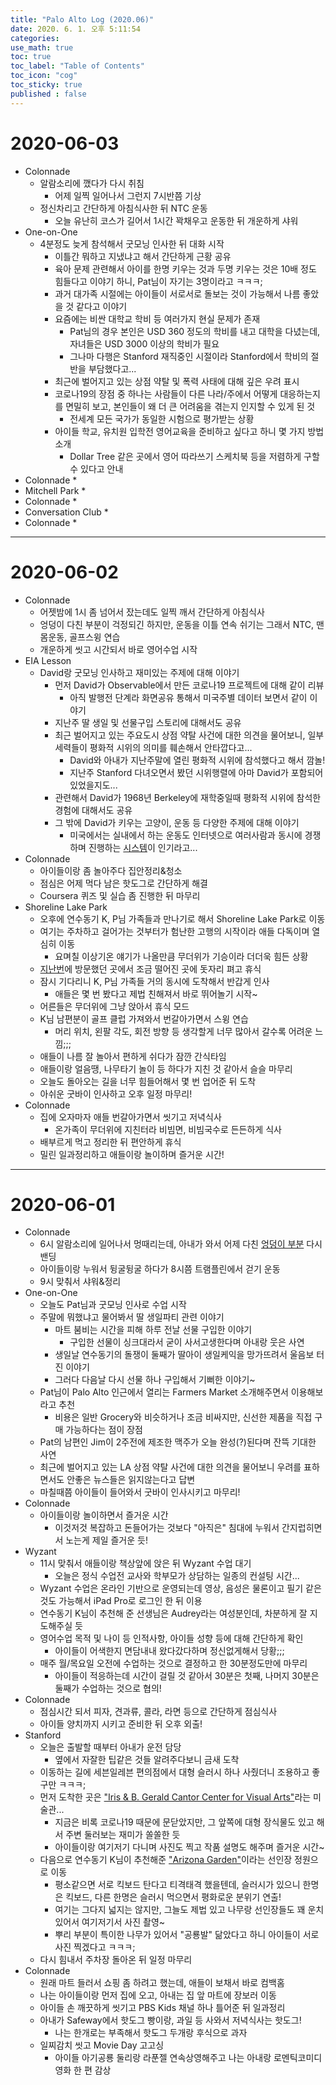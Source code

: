 ```yaml
---
title: "Palo Alto Log (2020.06)"
date: 2020. 6. 1. 오후 5:11:54
categories:
use_math: true
toc: true
toc_label: "Table of Contents"
toc_icon: "cog"
toc_sticky: true
published : false
---
```


# 2020-06-03
* Colonnade
  * 알람소리에 깼다가 다시 취침
    * 어제 일찍 일어나서 그런지 7시반쯤 기상
  * 정신차리고 간단하게 아침식사한 뒤 NTC 운동
    * 오늘 유난히 코스가 길어서 1시간 꽉채우고 운동한 뒤 개운하게 샤워
* <a id="One-on-One24"></a>One-on-One
  * 4분정도 늦게 참석해서 굿모닝 인사한 뒤 대화 시작
    * 이틀간 뭐하고 지냈냐고 해서 간단하게 근황 공유
    * 육아 문제 관련해서 아이를 한명 키우는 것과 두명 키우는 것은 10배 정도 힘들다고 이야기 하니, Pat님이 자기는 3명이라고 ㅋㅋㅋ;
    * 과거 대가족 시절에는 아이들이 서로서로 돌보는 것이 가능해서 나름 좋았을 것 같다고 이야기
    * 요즘에는 비싼 대학교 학비 등 여러가지 현실 문제가 존재
      * Pat님의 경우 본인은 USD 360 정도의 학비를 내고 대학을 다녔는데, 자녀들은 USD 3000 이상의 학비가 필요
      * 그나마 다행은 Stanford 재직중인 시절이라 Stanford에서 학비의 절반을 부담했다고...
    * 최근에 벌어지고 있는 상점 약탈 및 폭력 사태에 대해 깊은 우려 표시
    * 코로나19의 장점 중 하나는 사람들이 다른 나라/주에서 어떻게 대응하는지를 면밀히 보고, 본인들이 왜 더 큰 어려움을 겪는지 인지할 수 있게 된 것
      * 전세계 모든 국가가 동일한 시험으로 평가받는 상황
    * 아이들 학교, 유치원 입학전 영어교육을 준비하고 싶다고 하니 몇 가지 방법 소개
      * Dollar Tree 같은 곳에서 영어 따라쓰기 스케치북 등을 저렴하게 구할수 있다고 안내
* Colonnade
  *
* Mitchell Park
  *
* Colonnade
  *
* <a id="Conversation_Club7"></a>Conversation Club
  *
* Colonnade
  *

---

# 2020-06-02
* Colonnade
  * 어젯밤에 1시 좀 넘어서 잤는데도 일찍 깨서 간단하게 아침식사
  * 엉덩이 다친 부분이 걱정되긴 하지만, 운동을 이틀 연속 쉬기는 그래서 NTC, 맨몸운동, 골프스윙 연습
  * 개운하게 씻고 시간되서 바로 영어수업 시작
* <a id="EIA_Lesson13"></a>EIA Lesson
  * David랑 굿모닝 인사하고 재미있는 주제에 대해 이야기
    * 먼저 David가 Observable에서 만든 코로나19 프로젝트에 대해 같이 리뷰
      * 아직 발행전 단계라 화면공유 통해서 미국주별 데이터 보면서 같이 이야기
    * 지난주 딸 생일 및 선물구입 스토리에 대해서도 공유
    * 최근 벌어지고 있는 주요도시 상점 약탈 사건에 대한 의견을 물어보니, 일부 세력들이 평화적 시위의 의미를 훼손해서 안타깝다고...
      * David와 아내가 지난주말에 열린 평화적 시위에 참석했다고 해서 깜놀!
      * 지난주 Stanford 다녀오면서 봤던 시위행렬에 아마 David가 포함되어 있었을지도...
    * 관련해서 David가 1968년 Berkeley에 재학중일때 평화적 시위에 참석한 경험에 대해서도 공유
    * 그 밖에 David가 키우는 고양이, 운동 등 다양한 주제에 대해 이야기
      * 미국에서는 실내에서 하는 운동도 인터넷으로 여러사람과 동시에 경쟁하며 진행하는 [시스템](https://www.onepeloton.com/)이 인기라고...
* Colonnade
  * 아이들이랑 좀 놀아주다 집안정리&청소
  * 점심은 어제 먹다 남은 핫도그로 간단하게 해결
  * Coursera 퀴즈 및 실습 좀 진행한 뒤 마무리
* <a id="Shoreline_Lake_Park"></a>Shoreline Lake Park
  * 오후에 연수동기 K, P님 가족들과 만나기로 해서 Shoreline Lake Park로 이동
  * 여기는 주차하고 걸어가는 것부터가 험난한 고행의 시작이라 애들 다독이며 열심히 이동
    * 요며칠 이상기온 얘기가 나올만큼 무더위가 기승이라 더더욱 힘든 상황
  * [지난번](/palo-alto-log-202005/#Shoreline_Lake_Park)에 방문했던 곳에서 조금 떨어진 곳에 돗자리 펴고 휴식
  * 잠시 기다리니 K, P님 가족들 거의 동시에 도착해서 반갑게 인사
    * 애들은 몇 번 봤다고 제법 친해져서 바로 뛰어놀기 시작~
  * 어른들은 무더위에 그냥 앉아서 휴식 모드
  * K님 남편분이 골프 클럽 가져와서 번갈아가면서 스윙 연습
    * 머리 위치, 왼팔 각도, 회전 방향 등 생각할게 너무 많아서 갈수록 어려운 느낌;;;
  * 애들이 나름 잘 놀아서 편하게 쉬다가 잠깐 간식타임
  * 애들이랑 얼음땡, 나무타기 놀이 등 하다가 지친 것 같아서 슬슬 마무리
  * 오늘도 돌아오는 길을 너무 힘들어해서 몇 번 업어준 뒤 도착
  * 아쉬운 굿바이 인사하고 오후 일정 마무리!
* Colonnade
  * 집에 오자마자 애들 번갈아가면서 씻기고 저녁식사
    * 온가족이 무더위에 지친터라 비빔면, 비빔국수로 든든하게 식사
  * 배부르게 먹고 정리한 뒤 편안하게 휴식
  * 밀린 일과정리하고 애들이랑 놀이하며 즐거운 시간!

---

# 2020-06-01
* Colonnade
  * 6시 알람소리에 일어나서 멍때리는데, 아내가 와서 어제 다친 [엉덩이 부분](/palo-alto-log-202005/#Safety_Accidents) 다시 밴딩
  * 아이들이랑 누워서 뒹굴뒹굴 하다가 8시쯤 트램플린에서 걷기 운동
  * 9시 맞춰서 샤워&정리
* <a id="One-on-One23"></a>One-on-One
  * 오늘도 Pat님과 굿모닝 인사로 수업 시작
  * 주말에 뭐했냐고 물어봐서 딸 생일파티 관련 이야기
    * 마트 붐비는 시간을 피해 하루 전날 선물 구입한 이야기
      * 구입한 선물이 싱크대라서 굳이 사서고생한다며 아내랑 웃은 사연
    * 생일날 연수동기의 돌쟁이 둘째가 딸아이 생일케익을 망가뜨려서 울음보 터진 이야기
    * 그러다 다음날 다시 선물 하나 구입해서 기뻐한 이야기~
  * Pat님이 Palo Alto 인근에서 열리는 Farmers Market 소개해주면서 이용해보라고 추천
    * 비용은 일반 Grocery와 비슷하거나 조금 비싸지만, 신선한 제품을 직접 구매 가능하다는 점이 장점
  * Pat의 남편인 Jim이 2주전에 제조한 맥주가 오늘 완성(?)된다며 잔뜩 기대한 사연
  * 최근에 벌어지고 있는 LA 상점 약탈 사건에 대한 의견을 물어보니 우려를 표하면서도 안좋은 뉴스들은 읽지않는다고 답변
  * 마칠때쯤 아이들이 들어와서 굿바이 인사시키고 마무리!
* Colonnade
  * 아이들이랑 놀이하면서 즐거운 시간
    * 이것저것 복잡하고 돈들어가는 것보다 "아직은" 침대에 누워서 간지럽히면서 노는게 제일 즐거운 듯!
* <a id="Wyzant0"></a>Wyzant
  * 11시 맞춰서 애들이랑 책상앞에 앉은 뒤 Wyzant 수업 대기
    * 오늘은 정식 수업전 교사와 학부모가 상담하는 일종의 컨설팅 시간...
  * Wyzant 수업은 온라인 기반으로 운영되는데 영상, 음성은 물론이고 필기 같은 것도 가능해서 iPad Pro로 로그인 한 뒤 이용
  * 연수동기 K님이 추천해 준 선생님은 Audrey라는 여성분인데, 차분하게 잘 지도해주실 듯
  * 영어수업 목적 및 나이 등 인적사항, 아이들 성향 등에 대해 간단하게 확인
    * 아이들이 어색한지 면담내내 왔다갔다하며 정신없게해서 당황;;;
  * 매주 월/목요일 오전에 수업하는 것으로 결정하고 한 30분정도만에 마무리
    * 아이들이 적응하는데 시간이 걸릴 것 같아서 30분은 첫째, 나머지 30분은 둘째가 수업하는 것으로 협의!
* Colonnade
  * 점심시간 되서 피자, 견과류, 콜라, 라면 등으로 간단하게 점심식사
  * 아이들 양치까지 시키고 준비한 뒤 오후 외출!
* <a id="Arizona_Garden"></a>Stanford
  * 오늘은 출발할 때부터 아내가 운전 담당
    * 옆에서 자잘한 팁같은 것들 알려주다보니 금새 도착
  * 이동하는 길에 세븐일레븐 편의점에서 대형 슬러시 하나 사줬더니 조용하고 좋구만 ㅋㅋㅋ;
  * 먼저 도착한 곳은 ["Iris & B. Gerald Cantor Center for Visual Arts"](https://museum.stanford.edu/)라는 미술관...
    * 지금은 비록 코로나19 때문에 문닫았지만, 그 앞쪽에 대형 장식물도 있고 해서 주변 둘러보는 재미가 쏠쏠한 듯
    * 아이들이랑 여기저기 다니며 사진도 찍고 작품 설명도 해주며 즐거운 시간~
  * 다음으로 연수동기 K님이 추천해준 ["Arizona Garden"](https://lbre.stanford.edu/bgm/what-we-do/grounds-services/horticulture-and-landscape/points-interest/arizona-garden)이라는 선인장 정원으로 이동
    * 평소같으면 서로 킥보드 탄다고 티격태격 했을텐데, 슬러시가 있으니 한명은 킥보드, 다른 한명은 슬러시 먹으면서 평화로운 분위기 연출!
    * 여기는 그다지 넓지는 않지만, 그늘도 제법 있고 나무랑 선인장들도 꽤 운치있어서 여기저기서 사진 촬영~
    * 뿌리 부분이 특이한 나무가 있어서 "공룡발" 닮았다고 하니 아이들이 서로 사진 찍겠다고 ㅋㅋㅋ;
  * 다시 힘내서 주차장 돌아온 뒤 일정 마무리
* Colonnade
  * 원래 마트 들러서 쇼핑 좀 하려고 했는데, 애들이 보채서 바로 컴백홈
  * 나는 아이들이랑 먼저 집에 오고, 아내는 집 앞 마트에 장보러 이동
  * 아이들 손 깨끗하게 씻기고 PBS Kids 채널 하나 틀어준 뒤 일과정리
  * 아내가 Safeway에서 핫도그 빵이랑, 과일 등 사와서 저녁식사는 핫도그!
    * 나는 한개로는 부족해서 핫도그 두개랑 후식으로 과자
  * 일찌감치 씻고 Movie Day 고고싱
    * 아이들 아기공룡 둘리랑 라푼젤 연속상영해주고 나는 아내랑 로멘틱코미디 영화 한 편 감상
